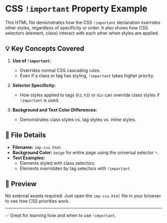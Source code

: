 # CSS `!important` Property Example

This HTML file demonstrates how the CSS `!important` declaration overrides other styles, regardless of specificity or order. It also shows how CSS selectors (element, class) interact with each other when styles are applied.

## 💡 Key Concepts Covered

1. **Use of `!important`:**
   - Overrides normal CSS cascading rules.
   - Even if a class or tag has styling, `!important` takes higher priority.

2. **Selector Specificity:**
   - How styles applied to tags (`h2`, `h3`) or `div` can override class styles if `!important` is used.

3. **Background and Text Color Differences:**
   - Demonstrates class styles vs. tag styles vs. inline styles.

## 📂 File Details

- **Filename:** `imp-css.html`
- **Background Color:** `beige` for entire page using the universal selector `*`.
- **Text Examples:**
  - Elements styled with class selectors.
  - Elements overridden by tag selectors with `!important`.

## 📸 Preview

No external assets required. Just open the `imp-css.html` file in your browser to see how CSS priorities work.

---

✅ Great for learning how and when to use `!important`.


